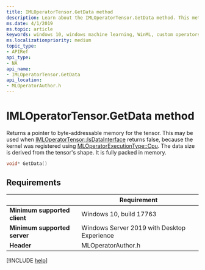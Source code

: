 ```yaml
---
title: IMLOperatorTensor.GetData method
description: Learn about the IMLOperatorTensor.GetData method. This method returns a pointer to byte-addressable memory for the tensor.
ms.date: 4/1/2019
ms.topic: article
keywords: windows 10, windows machine learning, WinML, custom operators, GetData
ms.localizationpriority: medium
topic_type:
- APIRef
api_type:
- NA
api_name:
- IMLOperatorTensor.GetData
api_location:
- MLOperatorAuthor.h
---
```


# IMLOperatorTensor.GetData method

Returns a pointer to byte-addressable memory for the tensor. This may be used when [IMLOperatorTensor::IsDataInterface](IMLOperatorTensor_IsDataInterface.md) returns false, because the kernel was registered using [MLOperatorExecutionType::Cpu](MLOperatorExecutionType.md). The data size is derived from the tensor's shape. It is fully packed in memory.

```cpp
void* GetData()
```

## Requirements

| | Requirement |
|-|-|
| **Minimum supported client** | Windows 10, build 17763 |
| **Minimum supported server** | Windows Server 2019 with Desktop Experience |
| **Header** | MLOperatorAuthor.h |

[!INCLUDE [help](../../includes/get-help.md)]
